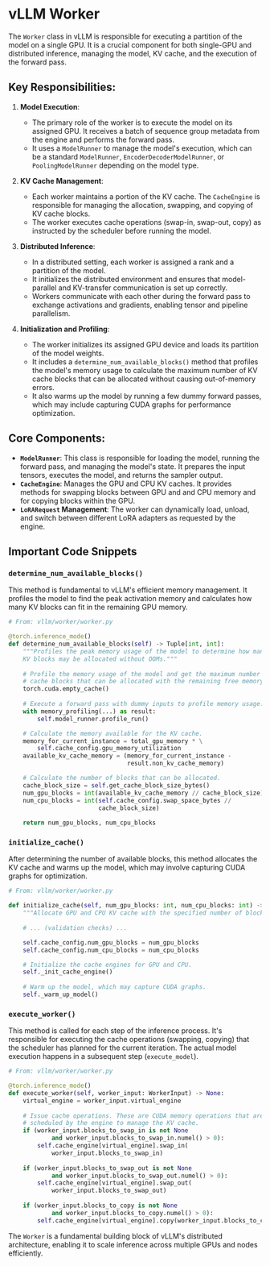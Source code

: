 # vLLM Worker

The `Worker` class in vLLM is responsible for executing a partition of the model on a single GPU. It is a crucial component for both single-GPU and distributed inference, managing the model, KV cache, and the execution of the forward pass.

## Key Responsibilities:

1.  **Model Execution**:
    *   The primary role of the worker is to execute the model on its assigned GPU. It receives a batch of sequence group metadata from the engine and performs the forward pass.
    *   It uses a `ModelRunner` to manage the model's execution, which can be a standard `ModelRunner`, `EncoderDecoderModelRunner`, or `PoolingModelRunner` depending on the model type.

2.  **KV Cache Management**:
    *   Each worker maintains a portion of the KV cache. The `CacheEngine` is responsible for managing the allocation, swapping, and copying of KV cache blocks.
    *   The worker executes cache operations (swap-in, swap-out, copy) as instructed by the scheduler before running the model.

3.  **Distributed Inference**:
    *   In a distributed setting, each worker is assigned a rank and a partition of the model.
    *   It initializes the distributed environment and ensures that model-parallel and KV-transfer communication is set up correctly.
    *   Workers communicate with each other during the forward pass to exchange activations and gradients, enabling tensor and pipeline parallelism.

4.  **Initialization and Profiling**:
    *   The worker initializes its assigned GPU device and loads its partition of the model weights.
    *   It includes a `determine_num_available_blocks()` method that profiles the model's memory usage to calculate the maximum number of KV cache blocks that can be allocated without causing out-of-memory errors.
    *   It also warms up the model by running a few dummy forward passes, which may include capturing CUDA graphs for performance optimization.

## Core Components:

*   **`ModelRunner`**: This class is responsible for loading the model, running the forward pass, and managing the model's state. It prepares the input tensors, executes the model, and returns the sampler output.
*   **`CacheEngine`**: Manages the GPU and CPU KV caches. It provides methods for swapping blocks between GPU and and CPU memory and for copying blocks within the GPU.
*   **`LoRARequest` Management**: The worker can dynamically load, unload, and switch between different LoRA adapters as requested by the engine.

## Important Code Snippets

### `determine_num_available_blocks()`

This method is fundamental to vLLM's efficient memory management. It profiles the model to find the peak activation memory and calculates how many KV blocks can fit in the remaining GPU memory.

```python
# From: vllm/worker/worker.py

@torch.inference_mode()
def determine_num_available_blocks(self) -> Tuple[int, int]:
    """Profiles the peak memory usage of the model to determine how many
    KV blocks may be allocated without OOMs."""
    
    # Profile the memory usage of the model and get the maximum number of
    # cache blocks that can be allocated with the remaining free memory.
    torch.cuda.empty_cache()
    
    # Execute a forward pass with dummy inputs to profile memory usage.
    with memory_profiling(...) as result:
        self.model_runner.profile_run()

    # Calculate the memory available for the KV cache.
    memory_for_current_instance = total_gpu_memory * \
        self.cache_config.gpu_memory_utilization
    available_kv_cache_memory = (memory_for_current_instance -
                                 result.non_kv_cache_memory)

    # Calculate the number of blocks that can be allocated.
    cache_block_size = self.get_cache_block_size_bytes()
    num_gpu_blocks = int(available_kv_cache_memory // cache_block_size)
    num_cpu_blocks = int(self.cache_config.swap_space_bytes //
                         cache_block_size)
    
    return num_gpu_blocks, num_cpu_blocks
```

### `initialize_cache()`

After determining the number of available blocks, this method allocates the KV cache and warms up the model, which may involve capturing CUDA graphs for optimization.

```python
# From: vllm/worker/worker.py

def initialize_cache(self, num_gpu_blocks: int, num_cpu_blocks: int) -> None:
    """Allocate GPU and CPU KV cache with the specified number of blocks."""
    
    # ... (validation checks) ...

    self.cache_config.num_gpu_blocks = num_gpu_blocks
    self.cache_config.num_cpu_blocks = num_cpu_blocks

    # Initialize the cache engines for GPU and CPU.
    self._init_cache_engine()
    
    # Warm up the model, which may capture CUDA graphs.
    self._warm_up_model()
```

### `execute_worker()`

This method is called for each step of the inference process. It's responsible for executing the cache operations (swapping, copying) that the scheduler has planned for the current iteration. The actual model execution happens in a subsequent step (`execute_model`).

```python
# From: vllm/worker/worker.py

@torch.inference_mode()
def execute_worker(self, worker_input: WorkerInput) -> None:
    virtual_engine = worker_input.virtual_engine
    
    # Issue cache operations. These are CUDA memory operations that are
    # scheduled by the engine to manage the KV cache.
    if (worker_input.blocks_to_swap_in is not None
            and worker_input.blocks_to_swap_in.numel() > 0):
        self.cache_engine[virtual_engine].swap_in(
            worker_input.blocks_to_swap_in)
            
    if (worker_input.blocks_to_swap_out is not None
            and worker_input.blocks_to_swap_out.numel() > 0):
        self.cache_engine[virtual_engine].swap_out(
            worker_input.blocks_to_swap_out)
            
    if (worker_input.blocks_to_copy is not None
            and worker_input.blocks_to_copy.numel() > 0):
        self.cache_engine[virtual_engine].copy(worker_input.blocks_to_copy)
```

The `Worker` is a fundamental building block of vLLM's distributed architecture, enabling it to scale inference across multiple GPUs and nodes efficiently.